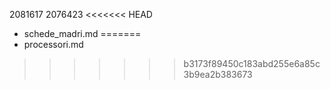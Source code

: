 2081617
2076423
<<<<<<< HEAD
- schede_madri.md
=======
- processori.md
>>>>>>> b3173f89450c183abd255e6a85c3b9ea2b383673
